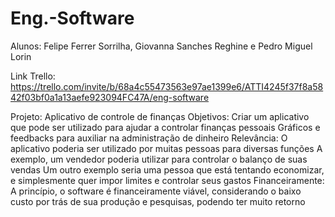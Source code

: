 # Eng.-Software

Alunos:
Felipe Ferrer Sorrilha,
Giovanna Sanches Reghine e
Pedro Miguel Lorin

Link Trello: https://trello.com/invite/b/68a4c55473563e97ae1399e6/ATTI4245f37f8a5842f03bf0a1a13aefe923094FC47A/eng-software

Projeto: Aplicativo de controle de finanças
Objetivos:
  Criar um aplicativo que pode ser utilizado para ajudar a controlar finanças pessoais
  Gráficos e feedbacks para auxiliar na administração de dinheiro
Relevância:
  O aplicativo poderia ser utilizado por muitas pessoas para diversas funções
  A exemplo, um vendedor poderia utilizar para controlar o balanço de suas vendas
  Um outro exemplo seria uma pessoa que está tentando economizar, e simplesmente quer impor limites e controlar seus gastos
Financeiramente:
  A princípio, o software é financeiramente viável, considerando o baixo custo por trás de sua produção e pesquisas, podendo ter muito retorno



